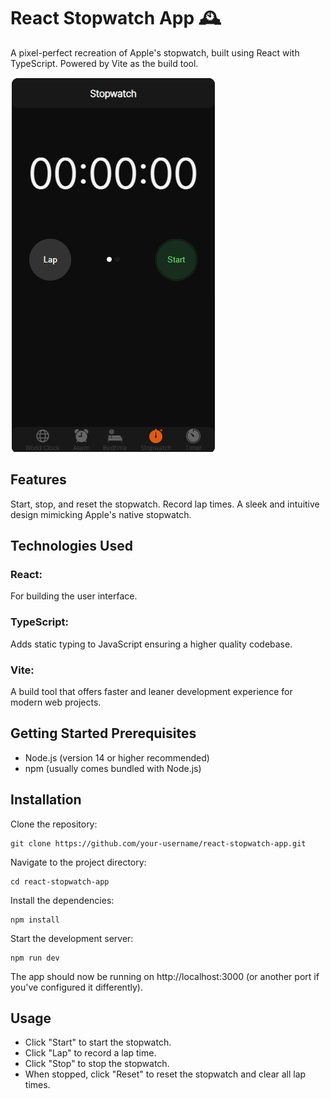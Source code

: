 # React Stopwatch App 🕰️

A pixel-perfect recreation of Apple's stopwatch, built using React with TypeScript. Powered by Vite as the build tool.

![Alt text](image.png)

## Features

Start, stop, and reset the stopwatch.
Record lap times.
A sleek and intuitive design mimicking Apple's native stopwatch.

## Technologies Used

### React:

For building the user interface.

### TypeScript:

Adds static typing to JavaScript ensuring a higher quality codebase.

### Vite:

A build tool that offers faster and leaner development experience for modern web projects.

## Getting Started Prerequisites

- Node.js (version 14 or higher recommended)
- npm (usually comes bundled with Node.js)

## Installation

Clone the repository:

```shell
git clone https://github.com/your-username/react-stopwatch-app.git
```

Navigate to the project directory:

```shell
cd react-stopwatch-app
```

Install the dependencies:

```shell
npm install
```

Start the development server:

```shell
npm run dev
```

The app should now be running on http://localhost:3000 (or another port if you've configured it differently).

## Usage

- Click "Start" to start the stopwatch.
- Click "Lap" to record a lap time.
- Click "Stop" to stop the stopwatch.
- When stopped, click "Reset" to reset the stopwatch and clear all lap times.
